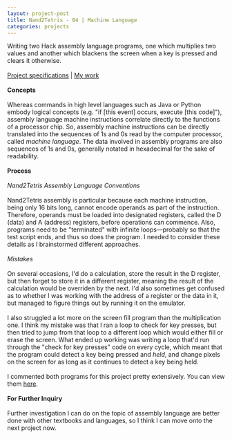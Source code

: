 ```yaml
---
layout: project-post
title: Nand2Tetris - 04 | Machine Language
categories: projects
---
```

Writing two Hack assembly language programs, one which multiplies two values and another which blackens the screen when a key is pressed and clears it otherwise.
<br><br>
<a href="https://www.nand2tetris.org/project04" target="_blank">Project specifications</a> | <a href="https://github.com/wangzi190/nand2tetris/tree/master/04" target="_blank">My work</a>
<br><br><b>Concepts</b>
<br><br>
Whereas commands in high level languages such as Java or Python embody logical concepts (e.g. "if [this event] occurs, execute [this code]"), assembly language machine instructions correlate directly to the functions of a processor chip. So, assembly machine instructions can be directly translated into the sequences of 1s and 0s read by the computer processor, called <i>machine language</i>. The data involved in assembly programs are also sequences of 1s and 0s, generally notated in hexadecimal for the sake of readability.
<br><br><b>Process</b>
<br><br><i>Nand2Tetris Assembly Language Conventions</i>
<br><br>Nand2Tetris assembly is particular because each machine instruction, being only 16 bits long, cannot encode operands as part of the instruction. Therefore, operands must be loaded into designated registers, called the D (data) and A (address) registers, before operations can commence. Also, programs need to be "terminated" with infinite loops—probably so that the test script ends, and thus so does the program. I needed to consider these details as I brainstormed different approaches.
<br><br><i>Mistakes</i>
<br><br>On several occasions, I'd do a calculation, store the result in the D register, but then forget to store it in a different register, meaning the result of the calculation would be overriden by the next. I'd also sometimes get confused as to whether I was working with the address of a register or the data in it, but managed to figure things out by running it on the emulator.
<br><br>I also struggled a lot more on the screen fill program than the multiplication one. I think my mistake was that I ran a loop to check for key presses, but then tried to jump from that loop to a different loop which would either fill or erase the screen. What ended up working was writing a loop that'd run through the "check for key presses" code on every cycle, which meant that the program could detect a key being pressed and <i>held</i>, and change pixels on the screen for as long as it continues to detect a key being held.
<br><br>I commented both programs for this project pretty extensively. You can view them <a href="https://github.com/wangzi190/nand2tetris/tree/master/04" target="_blank"><u>h</u>ere</a>.
<br><br><b>For Further Inquiry</b>
<br><br>Further investigation I can do on the topic of assembly language are better done with other textbooks and languages, so I think I can move onto the next project now.